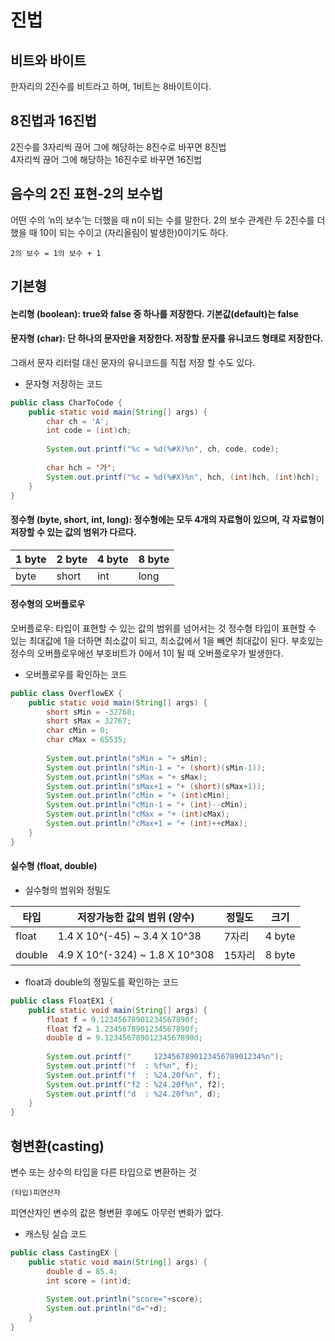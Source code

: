 진법
===
비트와 바이트
------
한자리의 2진수를 비트라고 하며, 1비트는 8바이트이다.

8진법과 16진법
-----
2진수를 3자리씩 끊어 그에 해당하는 8진수로 바꾸면 8진법   
4자리씩 끊어 그에 해당하는 16진수로 바꾸면 16진법   

음수의 2진 표현-2의 보수법
--------------
어떤 수의 ‘n의 보수’는 더했을 때 n이 되는 수를 말한다.
2의 보수 관계란 두 2진수를 더했을 때 10이 되는 수이고 (자리올림이 발생한)0이기도 하다.

    2의 보수 = 1의 보수 + 1

기본형
----
#### 논리형 (boolean): true와 false 중 하나를 저장한다. 기본값(default)는 false

#### 문자형 (char): 단 하나의 문자만을 저장한다. 저장할 문자를 유니코드 형태로 저장한다.   
그래서 문자 리터럴 대신 문자의 유니코드를 직접 저장 할 수도 있다.
* 문자형 저장하는 코드
```java
public class CharToCode {
	public static void main(String[] args) {
		char ch = 'A';
		int code = (int)ch;
		
		System.out.printf("%c = %d(%#X)%n", ch, code, code);
		
		char hch = '가';
		System.out.printf("%c = %d(%#X)%n", hch, (int)hch, (int)hch);
	}
}
```

#### 정수형 (byte, short, int, long): 정수형에는 모두 4개의 자료형이 있으며, 각 자료형이 저장할 수 있는 값의 범위가 다르다.

| 1 byte | 2 byte | 4 byte | 8 byte |
|--------|--------|--------|--------|
| byte   | short  | int    | long   |

#### 정수형의 오버플로우
오버플로우: 타입이 표현할 수 있는 값의 범위를 넘어서는 것
정수형 타입이 표현할 수 있는 최대값에 1을 더하면 최소값이 되고, 최소값에서 1을 빼면 최대값이 된다.
부호있는 정수의 오버플로우에선 부호비트가 0에서 1이 될 때 오버플로우가 발생한다.
* 오버플로우를 확인하는 코드
```java
public class OverflowEX {
	public static void main(String[] args) {
		short sMin = -32768;
		short sMax = 32767;
		char cMin = 0;
		char cMax = 65535;
		
		System.out.println("sMin = "+ sMin);
		System.out.println("sMin-1 = "+ (short)(sMin-1));
		System.out.println("sMax = "+ sMax);
		System.out.println("sMax+1 = "+ (short)(sMax+1));
		System.out.println("cMin = "+ (int)cMin);
		System.out.println("cMin-1 = "+ (int)--cMin);
		System.out.println("cMax = "+ (int)cMax);
		System.out.println("cMax+1 = "+ (int)++cMax);
	}
}
```
#### 실수형 (float, double)
* 실수형의 범위와 정밀도

| 타입   | 저장가능한 값의 범위 (양수) | 정밀도 | 크기   |
|--------|-----------------------------|--------|--------|
| float  | 1.4 X 10^(-45) ~ 3.4 X 10^38    | 7자리  | 4 byte |
| double | 4.9 X 10^(-324) ~ 1.8 X 10^308  | 15자리 | 8 byte |

* float과 double의 정밀도를 확인하는 코드
```java
public class FloatEX1 {
	public static void main(String[] args) {
		float f = 9.12345678901234567890f;
		float f2 = 1.2345678901234567890f;
		double d = 9.12345678901234567890d;
		
		System.out.printf("     123456789012345678901234%n");
		System.out.printf("f  : %f%n", f);
		System.out.printf("f  : %24.20f%n", f);
		System.out.printf("f2 : %24.20f%n", f2);
		System.out.printf("d  : %24.20f%n", d);
	}
}
```

형변환(casting)
----
변수 또는 상수의 타입을 다른 타입으로 변환하는 것

	(타입)피연산자

피연산자인 변수의 값은 형변환 후에도 아무런 변화가 없다.
* 캐스팅 실습 코드
```java
public class CastingEX {
	public static void main(String[] args) {
		double d = 85.4;
		int score = (int)d;
		
		System.out.println("score="+score);
		System.out.println("d="+d);
	}
}
```

